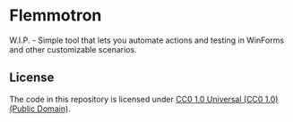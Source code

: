 # Flemmotron
W.I.P. - Simple tool that lets you automate actions and testing in WinForms and other customizable scenarios.

## License
The code in this repository is licensed under
[CC0 1.0 Universal (CC0 1.0) (Public Domain)](https://github.com/aziascreations/DotNet-Flemmotron/blob/master/LICENSE).

<!--The [doxygen-awesome-css](https://github.com/jothepro/doxygen-awesome-css) repository is used as a
submodule for Doxygen and is licensed under
the [MIT license](https://github.com/jothepro/doxygen-awesome-css/blob/main/LICENSE).-->
